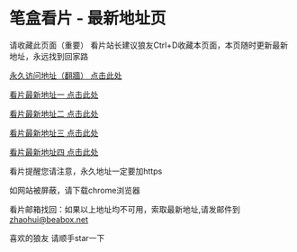 # 笔盒看片 - 最新地址页

请收藏此页面（重要）
看片站长建议狼友Ctrl+D收藏本页面，本页随时更新最新地址，永远找到回家路

[永久访问地址（翻牆） 点击此处](https://beabox.net/)

[看片最新地址一 点击此处](https://bhm8v7a4y5b5.shop)

[看片最新地址二 点击此处](https://bhd0m3a3k3z7.shop)

[看片最新地址三 点击此处](https://bhd2d5d7l9w8.shop)

[看片最新地址四 点击此处](https://bhb3v0q2v4j3.shop)

看片提醒您请注意，永久地址一定要加https

如网站被屏蔽，请下载chrome浏览器

看片邮箱找回：如果以上地址均不可用，索取最新地址,请发邮件到 zhaohui@beabox.net

喜欢的狼友 请顺手star一下